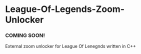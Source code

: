 # League-Of-Legends-Zoom-Unlocker
### COMING SOON!
External zoom unlocker for League Of Lenegnds written in C++
